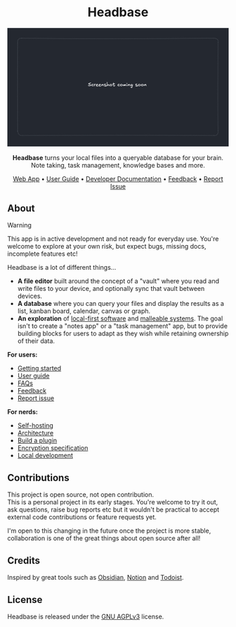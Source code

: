 <h1 align="center">Headbase</h1>

![](docs/screenshot.png)

<p align="center"><strong>Headbase</strong> turns your local files into a queryable database for your brain. Note taking, task management, knowledge bases and more.</p>

<p align="center">
  <a href="https://headbase.app">Web App</a> •
  <a href="/docs/user-guide">User Guide</a> •
  <a href="/docs/developer">Developer Documentation</a> •
  <a href="https://github.com/headbase-app/headbase/issues">Feedback</a> •
  <a href="https://github.com/headbase-app/headbase/issues">Report Issue</a>
</p>

## About
> [!WARNING]
> This app is in active development and not ready for everyday use. You're welcome to explore at your own risk, but expect bugs, missing docs, incomplete features etc!

Headbase is a lot of different things...
- **A file editor** built around the concept of a "vault" where you read and write files to your device, and optionally sync that vault between devices.
- **A database** where you can query your files and display the results as a list, kanban board, calendar, canvas or graph.
- **An exploration** of [local-first software](https://www.inkandswitch.com/essay/local-first) and [malleable systems](https://malleable.systems). The goal isn't to create a "notes app" or a "task management" app, but to provide building blocks for users to adapt as they wish while retaining ownership of their data.

**For users:**
- [Getting started](docs/user-guide/getting-started/README.md)
- [User guide](docs/user-guide/README.md)
- [FAQs](docs/user-guide/FAQs.md)
- [Feedback](https://github.com/headbase-app/headbase/issues)
- [Report issue](https://github.com/headbase-app/headbase/issues)

**For nerds:**
- [Self-hosting](docs/developer/self-hosting/README.md)
- [Architecture](docs/developer/architecture/README.md)
- [Build a plugin](docs/developer/plugins/README.md)
- [Encryption specification](docs/developer/specs/encryption/v1.md)
- [Local development](docs/developer/setup/README.md)

## Contributions
This project is open source, not open contribution.  
This is a personal project in its early stages. You're welcome to try it out, ask questions, raise bug reports etc but
it wouldn't be practical to accept external code contributions or feature requests yet.

I'm open to this changing in the future once the project is more stable, collaboration is one of the great things about open source after all!

## Credits
Inspired by great tools such as [Obsidian](https://obsidian.md/), [Notion](https://www.notion.com/) and [Todoist](https://www.todoist.com/).

## License
Headbase is released under the [GNU AGPLv3](https://choosealicense.com/licenses/agpl-3.0/) license.  
